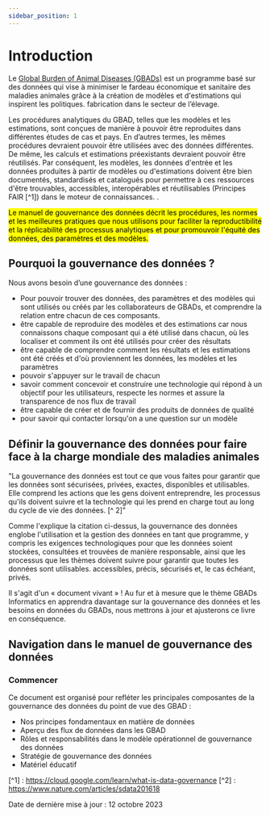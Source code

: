 ```yaml
---
sidebar_position: 1
---
```


# Introduction

Le [Global Burden of Animal Diseases (GBADs)](https://animalhealthmetrics.org/) est un programme basé sur des données qui vise à minimiser le fardeau économique et sanitaire des maladies animales grâce à la création de modèles et d'estimations qui inspirent les politiques. fabrication dans le secteur de l’élevage.

Les procédures analytiques du GBAD, telles que les modèles et les estimations, sont conçues de manière à pouvoir être reproduites dans différentes études de cas et pays. En d’autres termes, les mêmes procédures devraient pouvoir être utilisées avec des données différentes. De même, les calculs et estimations préexistants devraient pouvoir être réutilisés. Par conséquent, les modèles, les données d'entrée et les données produites à partir de modèles ou d'estimations doivent être bien documentés, standardisés et catalogués pour permettre à ces ressources d'être trouvables, accessibles, interopérables et réutilisables (Principes FAIR [^1]) dans le moteur de connaissances. .

<mark>Le manuel de gouvernance des données décrit les procédures, les normes et les meilleures pratiques que nous utilisons pour faciliter la reproductibilité et la réplicabilité des processus analytiques et pour promouvoir l'équité des données, des paramètres et des modèles.</mark>

## Pourquoi la gouvernance des données ?

Nous avons besoin d’une gouvernance des données :

* Pour pouvoir trouver des données, des paramètres et des modèles qui sont utilisés ou créés par les collaborateurs de GBADs, et comprendre la relation entre chacun de ces composants.
* être capable de reproduire des modèles et des estimations car nous connaissons chaque composant qui a été utilisé dans chacun, où les localiser et comment ils ont été utilisés pour créer des résultats
* être capable de comprendre comment les résultats et les estimations ont été créés et d'où proviennent les données, les modèles et les paramètres
* pouvoir s'appuyer sur le travail de chacun
* savoir comment concevoir et construire une technologie qui répond à un objectif pour les utilisateurs, respecte les normes et assure la transparence de nos flux de travail
* être capable de créer et de fournir des produits de données de qualité
* pour savoir qui contacter lorsqu'on a une question sur un modèle

## Définir la gouvernance des données pour faire face à la charge mondiale des maladies animales

>>>
"La gouvernance des données est tout ce que vous faites pour garantir que les données sont sécurisées, privées, exactes, disponibles et utilisables. Elle comprend les actions que les gens doivent entreprendre, les processus qu'ils doivent suivre et la technologie qui les prend en charge tout au long du cycle de vie des données. [^ 2]"
>>>

Comme l'explique la citation ci-dessus, la gouvernance des données englobe l'utilisation et la gestion des données en tant que programme, y compris les exigences technologiques pour que les données soient stockées, consultées et trouvées de manière responsable, ainsi que les processus que les thèmes doivent suivre pour garantir que toutes les données sont utilisables. accessibles, précis, sécurisés et, le cas échéant, privés.

Il s'agit d'un « document vivant » ! Au fur et à mesure que le thème GBADs Informatics en apprendra davantage sur la gouvernance des données et les besoins en données du GBADs, nous mettrons à jour et ajusterons ce livre en conséquence.

## Navigation dans le manuel de gouvernance des données

### Commencer

Ce document est organisé pour refléter les principales composantes de la gouvernance des données du point de vue des GBAD :

* Nos principes fondamentaux en matière de données
* Aperçu des flux de données dans les GBAD
* Rôles et responsabilités dans le modèle opérationnel de gouvernance des données
* Stratégie de gouvernance des données
* Matériel éducatif

[^1] : https://cloud.google.com/learn/what-is-data-governance
[^2] : https://www.nature.com/articles/sdata201618

Date de dernière mise à jour : 12 octobre 2023
